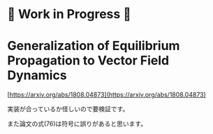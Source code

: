 # :construction: Work in Progress :construction:
# Generalization of Equilibrium Propagation to Vector Field Dynamics

[https://arxiv.org/abs/1808.04873](https://arxiv.org/abs/1808.04873)

実装が合っているか怪しいので要検証です。

また論文の式(76)は符号に誤りがあると思います。